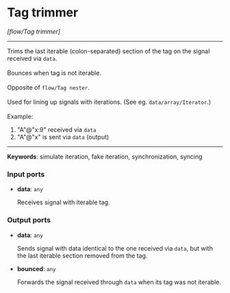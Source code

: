 # Tag trimmer

_[flow/Tag trimmer]_

---

Trims the last iterable (colon-separated) section of the tag on the signal received via `data`.<br>
<br>
Bounces when tag is not iterable.<br>
<br>
Opposite of `flow/Tag nester`.<br>
<br>
Used for lining up signals with iterations. (See eg. `data/array/Iterator`.)<br>
<br>
Example:<br>
1. "A"@"x:9" received via `data`<br>
2. "A"@"x" is sent via `data` (output)<br>

---

__Keywords__: simulate iteration, fake iteration, synchronization, syncing

### Input ports

* __data__: ` any `

    Receives signal with iterable tag.<br>

### Output ports

* __data__: ` any `

    Sends signal with data identical to the one received via `data`, but with the last iterable section removed from the tag.<br>


* __bounced__: ` any `

    Forwards the signal received through `data` when its tag was not iterable.<br>

